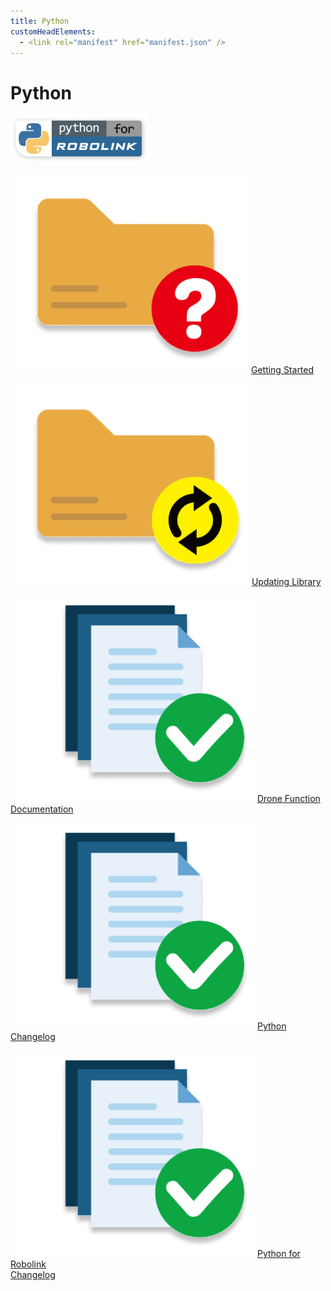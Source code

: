 ```yaml
---
title: Python
customHeadElements:
  - <link rel="manifest" href="manifest.json" />
---
```


<div className='docs_title'>
  <h1>Python</h1>
</div>


<div className='level2_main_image'>

  <img src="/img/CDE/Python-logo.png" width="220px"/>

</div>

<div className='column_3_images'>

<div className='level_image_column'>

  <!--[![What is Python?](/img/CDE/what-is-icon.png)](/docs/CoDroneEDU/Python/What-is-Python)
  [What is Python?](/docs/CoDroneEDU/Python/What-is-Python)--> 

  [![Getting Started](/img/CDE/what-is-icon.png)](/docs/CoDroneEDU/Python/Getting-Started)
  [Getting Started](/docs/CoDroneEDU/Python/Getting-Started)

  [![Updating Library](/img/CDE/python-update-icon.png)](/docs/CoDroneEDU/Python/Updating-Library)
  [Updating Library](/docs/CoDroneEDU/Python/Updating-Library)

  [![Drone Function Documentation](/img/CDE/doc-app.png)](/docs/CoDroneEDU/Python/Drone-Function-Documentation)
  [Drone Function<br />Documentation](/docs/CoDroneEDU/Python/Drone-Function-Documentation)

</div>

</div>

<div className='column_2_images'>

<div className='level_image_column'>

  [![Python Changelog](/img/CDE/doc-app.png)](/docs/CoDroneEDU/Python/Python-Changelog)
  [Python Changelog](/docs/CoDroneEDU/Python/Python-Changelog)

  [![Python for Robolink Changelog](/img/CDE/doc-app.png)](/docs/CoDroneEDU/Python/Python-for-Robolink-Changelog)
  [Python for Robolink<br />Changelog](/docs/CoDroneEDU/Python/Python-for-Robolink-Changelog)

</div>

<div id='blank'></div>

</div>
